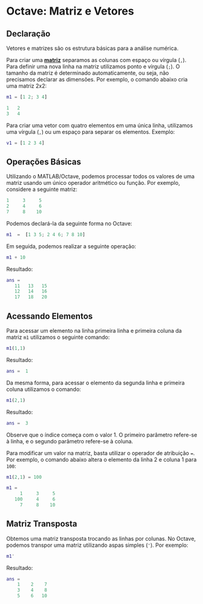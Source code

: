 # Octave: Matriz e Vetores


## Declaração


Vetores e matrizes são os estrutura básicas para a análise numérica. 

Para criar uma __[matriz](https://octave.org/doc/v4.0.1/Matrices.html)__  separamos as colunas com espaço ou vírgula (``,``). Para definir uma nova linha na matriz utilizamos ponto e vírgula (``;``). O tamanho da matriz é determinado automaticamente, ou seja, não precisamos declarar as dimensões. Por exemplo, o comando abaixo cria uma matriz 2x2:

```matlab
m1 = [1 2; 3 4]
```

```matlab
1   2
3   4
```

Para criar uma vetor com quatro elementos em uma única linha, utilizamos uma vírgula (``,``) ou um espaço para separar os elementos. Exemplo:

```matlab
v1 = [1 2 3 4]
```

## Operações Básicas
Utilizando o MATLAB/Octave, podemos processar todos os valores de uma matriz usando um 
único operador aritmético ou função. Por exemplo, considere a seguinte matriz:

```matlab
1     3     5
2     4     6
7     8    10
```
Podemos declará-la da seguinte forma no Octave:
```matlab 
m1  =  [1 3 5; 2 4 6; 7 8 10]
```

Em seguida, podemos realizar a seguinte operação:

```matlab 
m1 + 10
```

Resultado:
```matlab 
ans =
   11   13   15
   12   14   16
   17   18   20
```


## Acessando Elementos

Para acessar um elemento na linha primeira linha e primeira coluna da matriz `m1` utilizamos o seguinte comando:

```matlab 
m1(1,1)
```
Resultado:
```matlab 
ans =  1
```

Da mesma forma, para acessar o elemento da segunda linha e primeira coluna utilizamos o comando:

```matlab 
m1(2,1)
```

Resultado:
```matlab 
ans =  3
```

Observe que o índice começa com o valor 1. O primeiro parâmetro refere-se à linha, e o segundo parâmetro refere-se à coluna. 

Para modificar um valor na matriz, basta utilizar o operador de atribuição `=`. Por exemplo, o comando abaixo altera o elemento da linha 2 e coluna 1 para `100`:

```matlab 
m1(2,1) = 100
```

```matlab 
m1 =
     1     3     5
   100     4     6
     7     8    10
```

## Matriz Transposta

Obtemos uma matriz transposta trocando as linhas por colunas. No Octave, podemos transpor uma matriz utilizando aspas simples (`'`). Por exemplo:

```matlab 
m1'
```

Resultado:
```matlab 
ans =
    1    2    7
    3    4    8
    5    6   10
```
